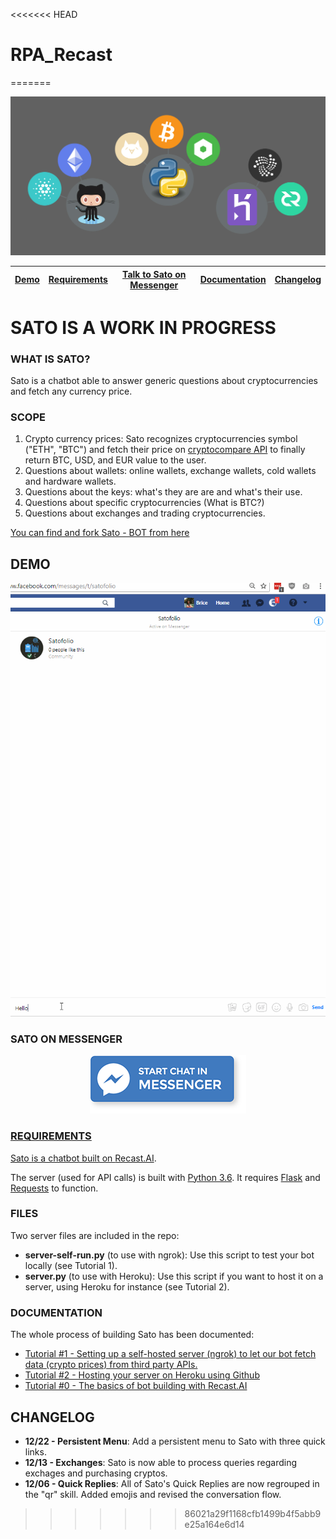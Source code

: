 <<<<<<< HEAD
# RPA_Recast
=======
<p align="center">
  <img src="assets/sato-top-wide.png" />
</p>

| [Demo](#demo) | [Requirements](#requirements) | [Talk to Sato on Messenger](#sato-on-messenger) | [Documentation](#documentation) | [Changelog](#changelog) |
|---|---|---|---|---|

# SATO IS A WORK IN PROGRESS

### WHAT IS SATO?

Sato is a chatbot able to answer generic questions about cryptocurrencies and fetch any currency price.

### SCOPE

1.  Crypto currency prices: Sato recognizes cryptocurrencies symbol ("ETH", "BTC") and fetch their price on [cryptocompare API](https://www.cryptocompare.com/api/) to finally return BTC, USD, and EUR value to the user.
2.  Questions about wallets: online wallets, exchange wallets, cold wallets and hardware wallets.
3.  Questions about the keys: what's they are are and what's their use.
4.  Questions about specific cryptocurrencies (What is BTC?)
5.  Questions about exchanges and trading cryptocurrencies.


[You can find and fork Sato - BOT from here](https://recast.ai/ahirice/sato-cryptobot/train/?utm_source=github&utm_medium=referral&utm_campaign=sato)

## DEMO
<p align="center">
  <img src="assets/satodemo.gif" />
</p>

### SATO ON MESSENGER

<p align="center">
<a href="https://www.messenger.com/t/satofolio" target="_blank">
<img border="0" alt="MessengerButton" src="assets/messenger.png">
</p>

### REQUIREMENTS

Sato is a chatbot built on [Recast.AI](https://recast.ai?utm_source=github&utm_medium=referral&utm_campaign=sato). 

The server (used for API calls) is built with [Python 3.6](https://www.python.org/). It requires [Flask](http://flask.pocoo.org/) and [Requests](http://docs.python-requests.org/en/master/) to function.

### FILES

Two server files are included in the repo:

-   **server-self-run.py** (to use with ngrok): Use this script to test your bot locally (see Tutorial 1).
-   **server.py** (to use with Heroku): Use this script if you want to host it on a server, using Heroku for instance (see Tutorial 2).

### DOCUMENTATION

The whole process of building Sato has been documented:

- [Tutorial #1 - Setting up a self-hosted server (ngrok) to let our bot fetch data (crypto prices) from third party APIs.](https://recast.ai/blog/python-cryptobot/)
- [Tutorial #2 - Hosting your server on Heroku using Github](https://recast.ai/blog/github-repo-heroku/)
- [Tutorial #0 - The basics of bot building with Recast.AI](https://recast.ai/blog/build-your-first-bot-with-recast-ai/)

## CHANGELOG
- **12/22 - Persistent Menu**: Add a persistent menu to Sato with three quick links.
- **12/13 - Exchanges**: Sato is now able to process queries regarding exchages and purchasing cryptos.
- **12/06 - Quick Replies**: All of Sato's Quick Replies are now regrouped in the "qr" skill. Added emojis and revised the conversation flow.
>>>>>>> 86021a29f1168cfb1499b4f5abb9e25a164e6d14
